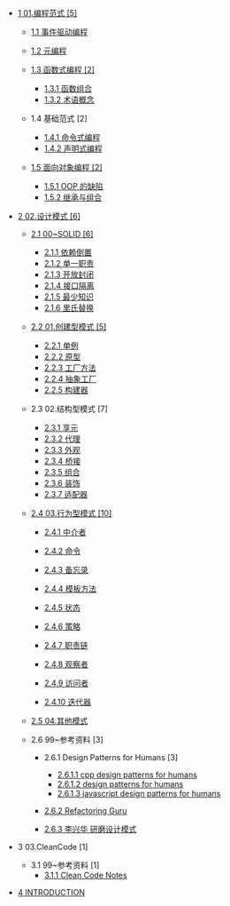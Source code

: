   - [1 01.编程范式 [5]](/01.编程范式/README.md)
    - [1.1 事件驱动编程](/01.编程范式/事件驱动编程/README.md)
      
    - [1.2 元编程](/01.编程范式/元编程/README.md)
      
    - [1.3 函数式编程 [2]](/01.编程范式/函数式编程/README.md)
      - [1.3.1 函数组合](/01.编程范式/函数式编程/函数组合.md)
      - [1.3.2 术语概念](/01.编程范式/函数式编程/术语概念.md)
    - 1.4 基础范式 [2]
      - [1.4.1 命令式编程](/01.编程范式/基础范式/命令式编程.md)
      - [1.4.2 声明式编程](/01.编程范式/基础范式/声明式编程.md)
    - [1.5 面向对象编程 [2]](/01.编程范式/面向对象编程/README.md)
      - [1.5.1 OOP 的缺陷](/01.编程范式/面向对象编程/OOP%20的缺陷.md)
      - [1.5.2 继承与组合](/01.编程范式/面向对象编程/继承与组合.md)
  - [2 02.设计模式 [6]](/02.设计模式/README.md)
    - [2.1 00~SOLID [6]](/02.设计模式/00~SOLID/README.md)
      - [2.1.1 依赖倒置](/02.设计模式/00~SOLID/依赖倒置.md)
      - [2.1.2 单一职责](/02.设计模式/00~SOLID/单一职责.md)
      - [2.1.3 开放封闭](/02.设计模式/00~SOLID/开放封闭.md)
      - [2.1.4 接口隔离](/02.设计模式/00~SOLID/接口隔离.md)
      - [2.1.5 最少知识](/02.设计模式/00~SOLID/最少知识.md)
      - [2.1.6 里氏替换](/02.设计模式/00~SOLID/里氏替换.md)
    - [2.2 01.创建型模式 [5]](/02.设计模式/01.创建型模式/README.md)
      - [2.2.1 单例](/02.设计模式/01.创建型模式/单例.md)
      - [2.2.2 原型](/02.设计模式/01.创建型模式/原型.md)
      - [2.2.3 工厂方法](/02.设计模式/01.创建型模式/工厂方法.md)
      - [2.2.4 抽象工厂](/02.设计模式/01.创建型模式/抽象工厂.md)
      - [2.2.5 构建器](/02.设计模式/01.创建型模式/构建器.md)
    - 2.3 02.结构型模式 [7]
      - [2.3.1 享元](/02.设计模式/02.结构型模式/享元.md)
      - [2.3.2 代理](/02.设计模式/02.结构型模式/代理.md)
      - [2.3.3 外观](/02.设计模式/02.结构型模式/外观.md)
      - [2.3.4 桥接](/02.设计模式/02.结构型模式/桥接.md)
      - [2.3.5 组合](/02.设计模式/02.结构型模式/组合.md)
      - [2.3.6 装饰](/02.设计模式/02.结构型模式/装饰.md)
      - [2.3.7 适配器](/02.设计模式/02.结构型模式/适配器.md)
    - [2.4 03.行为型模式 [10]](/02.设计模式/03.行为型模式/README.md)
      - [2.4.1 中介者](/02.设计模式/03.行为型模式/中介者.md)
      - [2.4.2 命令](/02.设计模式/03.行为型模式/命令.md)
      - [2.4.3 备忘录](/02.设计模式/03.行为型模式/备忘录.md)
      - [2.4.4 模板方法](/02.设计模式/03.行为型模式/模板方法.md)
      - [2.4.5 状态](/02.设计模式/03.行为型模式/状态.md)
      - [2.4.6 策略](/02.设计模式/03.行为型模式/策略.md)
      - [2.4.7 职责链](/02.设计模式/03.行为型模式/职责链.md)
      - [2.4.8 观察者](/02.设计模式/03.行为型模式/观察者.md)
      - [2.4.9 访问者](/02.设计模式/03.行为型模式/访问者/README.md)
        
      - [2.4.10 迭代器](/02.设计模式/03.行为型模式/迭代器.md)
    - [2.5 04.其他模式](/02.设计模式/04.其他模式/README.md)
      
    - 2.6 99~参考资料 [3]
      - 2.6.1 Design Patterns for Humans [3]
        - [2.6.1.1 cpp design patterns for humans](/02.设计模式/99~参考资料/2017-Design%20Patterns%20for%20Humans/2017-cpp-design-patterns-for-humans.md)
        - [2.6.1.2 design patterns for humans](/02.设计模式/99~参考资料/2017-Design%20Patterns%20for%20Humans/2017-design-patterns-for-humans.md)
        - [2.6.1.3 javascript design patterns for humans](/02.设计模式/99~参考资料/2017-Design%20Patterns%20for%20Humans/2017-javascript-design-patterns-for-humans.md)
      - [2.6.2 Refactoring Guru](/02.设计模式/99~参考资料/Refactoring%20Guru/README.md)
        
      - [2.6.3 李兴华 研磨设计模式](/02.设计模式/99~参考资料/李兴华-研磨设计模式/README.md)
        
  - 3 03.CleanCode [1]
    - 3.1 99~参考资料 [1]
      - [3.1.1 Clean Code Notes](/03.CleanCode/99~参考资料/Clean%20Code%20Notes.md)
  - [4 INTRODUCTION](/INTRODUCTION.md)